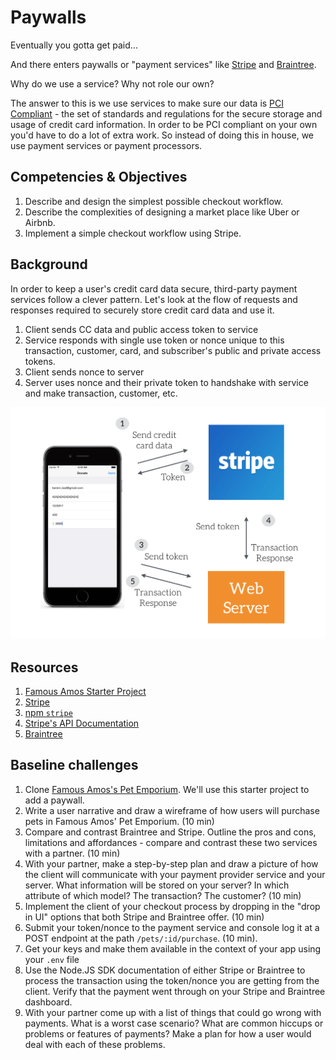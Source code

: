 # Paywalls

Eventually you gotta get paid...

And there enters paywalls or "payment services" like [Stripe](stripe.com) and [Braintree](braintreepayments.com).

Why do we use a service? Why not role our own?

The answer to this is we use services to make sure our data is [PCI Compliant](http://www.onlinetech.com/resources/references/what-is-pci-compliance) - the set of standards and regulations for the secure storage and usage of credit card information. In order to be PCI compliant on your own you'd have to do a lot of extra work. So instead of doing this in house, we use payment services or payment processors.

## Competencies & Objectives

1. Describe and design the simplest possible checkout workflow.
1. Describe the complexities of designing a market place like Uber or Airbnb.
1. Implement a simple checkout workflow using Stripe.

## Background

In order to keep a user's credit card data secure, third-party payment services follow a clever pattern. Let's look at the flow of requests and responses required to securely store credit card data and use it.

1. Client sends CC data and public access token to service
2. Service responds with single use token or nonce unique to this transaction, customer, card, and subscriber's public and private access tokens.
3. Client sends nonce to server
4. Server uses nonce and their private token to handshake with service and make transaction, customer, etc.

![token](token-path.png)

## Resources

1. [Famous Amos Starter Project](https://github.com/Product-College-Labs/famous-amos)
1. [Stripe](stripe.com)
1. [npm `stripe`](https://www.npmjs.com/package/stripe)
1. [Stripe's API Documentation](https://stripe.com/docs/api)
1. [Braintree](braintreepayments.com)

## Baseline challenges

1. Clone [Famous Amos's Pet Emporium](https://github.com/Product-College-Labs/famous-amos). We'll use this starter project to add a paywall.
1. Write a user narrative and draw a wireframe of how users will purchase pets in Famous Amos' Pet Emporium. (10 min)
1. Compare and contrast Braintree and Stripe. Outline the pros and cons, limitations and affordances - compare and contrast these two services with a partner. (10 min)
1. With your partner, make a step-by-step plan and draw a picture of how the client will communicate with your payment provider service and your server. What information will be stored on your server? In which attribute of which model? The transaction? The customer? (10 min)
1. Implement the client of your checkout process by dropping in the "drop in UI" options that both Stripe and Braintree offer. (10 min)
1. Submit your token/nonce to the payment service and console log it at a POST endpoint at the path `/pets/:id/purchase`. (10 min).
1. Get your keys and make them available in the context of your app using your `.env` file
1. Use the Node.JS SDK documentation of either Stripe or Braintree to process the transaction using the token/nonce you are getting from the client. Verify that the payment went through on your Stripe and Braintree dashboard.
1. With your partner come up with a list of things that could go wrong with payments. What is a worst case scenario? What are common hiccups or problems or features of payments? Make a plan for how a user would deal with each of these problems.
